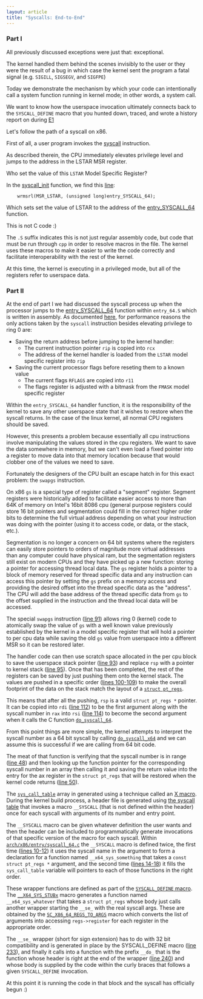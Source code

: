 ```yaml
---
layout: article
title: "Syscalls: End-to-End"
---
```

### Part I

All previously discussed exceptions were just that: exceptional.

The kernel handled them behind the scenes invisibly to the user or they were the result
of a bug in which case the kernel sent the program a fatal signal (e.g. `SIGILL`, `SIGSEGV`, and `SIGFPE`)

Today we demonstrate the mechanism by which your code can intentionally call a system function running in kernel mode; in other words, a system call.

We want to know how the userspace invocation ultimately connects back to the `SYSCALL_DEFINE` macro that you hunted down, traced, and wrote a history report on during
[E1](../course/fall2023/assignments/E1.md)

Let's follow the path of a syscall on x86.

First of all, a user program invokes the
[syscall](https://www.felixcloutier.com/x86/syscall)
instruction.

As described therein, the CPU immediately elevates
privilege level and jumps to the address in the LSTAR MSR register.

Who set the value of this `LSTAR` Model Specific Register?

In the
[syscall_init](https://elixir.bootlin.com/linux/v6.5/source/arch/x86/kernel/cpu/common.c#L2054)
function, we find this
[line](https://elixir.bootlin.com/linux/v6.5/source/arch/x86/kernel/cpu/common.c#L2057):

		wrmsrl(MSR_LSTAR, (unsigned long)entry_SYSCALL_64);

Which sets set the value of LSTAR to the address of the
[entry_SYSCALL_64](https://elixir.bootlin.com/linux/v6.5/source/arch/x86/entry/entry_64.S#L87)
function.

This is not C code :)

The `.S` suffix indicates this is not just regular assembly code, but code that must be run through `cpp` in order to resolve macros in the file. The kernel uses these macros to make it easier to write the code correctly and facilitate interoperability with the rest of the kernel.

At this time, the kernel is executing in a privileged mode, but all of the registers refer to userspace data.


### Part II

At the end of part I  we had discussed the syscall process up when the processor jumps to the
[entry_SYSCALL_64](https://elixir.bootlin.com/linux/v6.5/source/arch/x86/entry/entry_64.S#L87)
function within `entry_64.S` which is written in assembly. As documented [here](https://www.felixcloutier.com/x86/syscall),
for performance reasons the only actions taken by the `syscall` instruction besides elevating privilege to ring 0 are:

* Saving the return address before jumping to the kernel handler:
    * The current instruction pointer `rip` is copied into `rcx`
    * The address of the kernel handler is loaded from the `LSTAR` model specific register into `rip`
* Saving the current processor flags before reseting them to a known value
    * The current flags `RFLAGS` are copied into `r11`
    * The flags register is adjusted with a bitmask from the `FMASK` model specific register

Within the `entry_SYSCALL_64` handler function, it is the responsibility of the kernel to save any
other userspace state that it wishes to restore when the syscall returns.
In the case of the linux kernel, all normal CPU registers should be saved.

However, this presents a problem because essentially all cpu instructions involve manipulating the
values stored in the cpu registers. We want to save the data somewhere in memory, but we can't even
load a fixed pointer into a register to move data into that memory location because that would clobber
one of the values we need to save.

Fortunately the designers of the CPU built an escape hatch in for this exact problem: the `swapgs` instruction.

On x86 `gs` is a special type of register called a "segment" register. Segment registers were historically added to
facilitate easier access to more than 64K of memory on Intel's 16bit 8086 cpu (general purpose registers could store
16 bit pointers and segmentation could fill in the correct higher order bits to determine the full virtual address
depending on what your instruction was doing with the pointer (using it to access code, or data, or the stack, etc.).

Segmentation is no longer a concern on 64 bit systems where the registers can easily store pointers to orders of magnitude
more virtual addresses than any computer could have physical ram, but the segmentation registers still exist on modern CPUs
and they have picked up	a new function: storing a pointer for accessing thread local data. The `gs` register holds a pointer
to a block of memory reserved for thread specific data and any instruction can access this pointer by setting the `gs` prefix
on a memory access and providing the desired offset into the thread specific data as the "address". The CPU will add the base
address of the thread specific data from `gs` to the offset supplied in the instruction and the thread local data will be accessed.

The special `swapgs` instruction ([line 91](https://elixir.bootlin.com/linux/v6.5/source/arch/x86/entry/entry_64.S#L91)) allows
ring 0 (kernel) code to atomically swap the value of `gs` with a well known value previously established by the kernel in a model
specific register that will hold a pointer to per cpu data while saving the old `gs` value from userspace into a different MSR
so it can be restored later.

The handler code can then use scratch space allocated in the per cpu block to save the userspace stack pointer
([line 93](https://elixir.bootlin.com/linux/v6.5/source/arch/x86/entry/entry_64.S#L93)) and replace `rsp` with a pointer to
kernel stack ([line 95](https://elixir.bootlin.com/linux/v6.5/source/arch/x86/entry/entry_64.S#L95)). Once that has been completed,
 the rest of the registers can be saved by just pushing them onto the kernel stack. The values are pushed in a specific order
([lines 100-109](https://elixir.bootlin.com/linux/v6.5/source/arch/x86/entry/entry_64.S#L100)) to make the overall footprint of the
data on the stack match the layout of a [`struct pt_regs`](https://elixir.bootlin.com/linux/v6.5/source/arch/x86/include/asm/ptrace.h#L59).

This means that after all the pushing, `rsp` is a valid `struct pt_regs *` pointer. It can be copied into `rdi`
([line 112](https://elixir.bootlin.com/linux/v6.5/source/arch/x86/entry/entry_64.S#L112)) to be the first argument along with
the syscall number in `rax` into `rsi` ([line 114](https://elixir.bootlin.com/linux/v6.5/source/arch/x86/entry/entry_64.S#L114))
to become the second argument when it calls the C function [`do_syscall_64`](https://elixir.bootlin.com/linux/v6.5/source/arch/x86/entry/common.c#L73).

From this point things are more simple, the kernel attempts to interpret the syscall number as a 64 bit syscall by calling
[`do_syscall_x64`](https://elixir.bootlin.com/linux/v6.5/source/arch/x86/entry/common.c#L40) and we can assume this is successful
if we are calling from 64 bit code.

The meat of that function is verifying that the syscall number is in range ([line 48](https://elixir.bootlin.com/linux/v6.5/source/arch/x86/entry/common.c#L48))
and then looking up the function pointer for the corresponding syscall number in an array then calling it and saving the return value into the entry for the ax register in
the `struct pt_regs` that will be restored when the kernel code returns ([line 50](https://elixir.bootlin.com/linux/v6.5/source/arch/x86/entry/common.c#L50)).

The [`sys_call_table`](https://elixir.bootlin.com/linux/v6.5/source/arch/x86/entry/syscall_64.c#L16) array in generated using a technique called an
[X macro](https://en.wikipedia.org/wiki/X_macro). During the kernel build process, a header file is generated using
[the syscall table](https://elixir.bootlin.com/linux/v6.5/source/arch/x86/entry/syscalls/syscall_64.tbl)
that invokes a macro `__SYSCALL` (that is not defined within the header) once for each syscall with arguments of its number and entry point.

The `__SYSCALL` macro can be given whatever definition the user wants and then the header can be included to programmatically generate invocations
of that specific version of the macro for each syscall. Within [`arch/x86/entry/syscall_64.c`](https://elixir.bootlin.com/linux/v6.5/source/arch/x86/entry/syscall_64.c)
the `__SYSCALL` macro is defined twice, the first time ([lines 10-12](https://elixir.bootlin.com/linux/v6.5/source/arch/x86/entry/syscall_64.c#L10))
it uses the syscall name in the argument to form a declaration for a function named `__x64_sys_something` that takes a `const struct pt_regs *` argument,
and the second time ([lines 14-18](https://elixir.bootlin.com/linux/v6.5/source/arch/x86/entry/syscall_64.c#L14))
it fills the `sys_call_table` variable will pointers to each of those functions in the right order.

These wrapper functions are defined as part of the [`SYSCALL_DEFINE` macro](https://elixir.bootlin.com/linux/v6.5/source/arch/x86/include/asm/syscall_wrapper.h#L228).
The [`__X64_SYS_STUBx`](https://elixir.bootlin.com/linuxv/v6.5/source/arch/x86/include/asm/syscall_wrapper.h#L96) macro generates
a function named `__x64_sys_whatever` that takes a `struct pt_regs` whose body just calls another wrapper starting the `__se_` with the real syscall args.
These are obtained by the [`SC_X86_64_REGS_TO_ARGS`](https://elixir.bootlin.com/linux/v6.5/source/arch/x86/include/asm/syscall_wrapper.h#L56)
macro which converts the list of arguments into accessing `regs->register` for each register in the appropriate order.

The `__se_` wrapper (short for sign extension) has to do with 32 bit compatibility and is generated in place by the SYSCALL_DEFINE macro
([line 233](https://elixir.bootlin.com/linux/v6.5/source/arch/x86/include/asm/syscall_wrapper.h#L233)), and finally it calls into
a function with the prefix `__do_` that is the function whose header is right at the end of the wrapper ([line 240](https://elixir.bootlin.com/linux/v6.5/source/arch/x86/include/asm/syscall_wrapper.h#L240))
and whose body is supplied by the code within the curly braces that follows a given `SYSCALL_DEFINE` invocation.

At this point it is running the code in that block and the syscall has officially begun :)
